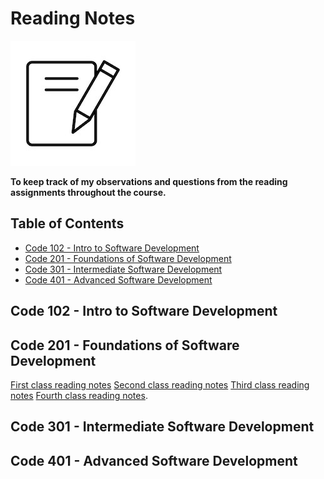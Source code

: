 <!-- omit in toc -->
# Reading Notes
![Reading notes](images/vector-notes-icon.jpg)

**To keep track of my observations and questions from the reading assignments throughout the course.**

<!-- omit in toc -->
## Table of Contents

- [Code 102 - Intro to Software Development](#code-102---intro-to-software-development)
- [Code 201 - Foundations of Software Development](#code-201---foundations-of-software-development)
- [Code 301 - Intermediate Software Development](#code-301---intermediate-software-development)
- [Code 401 - Advanced Software Development](#code-401---advanced-software-development)

## Code 102 - Intro to Software Development

## Code 201 - Foundations of Software Development
[First class reading notes](https://github.com/SamaadTurner/SamaadTurner.github.io/blob/main/classs-01.md)
[Second class reading notes](https://github.com/SamaadTurner/SamaadTurner.github.io/blob/main/class-02.md)
[Third class reading notes](https://github.com/SamaadTurner/SamaadTurner.github.io/blob/main/class-03.md)
[Fourth class reading notes](https://github.com/SamaadTurner/SamaadTurner.github.io/blob/main/class-04.md).
## Code 301 - Intermediate Software Development

## Code 401 - Advanced Software Development
